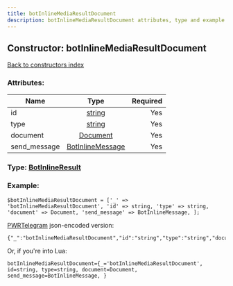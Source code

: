 ```yaml
---
title: botInlineMediaResultDocument
description: botInlineMediaResultDocument attributes, type and example
---
```

## Constructor: botInlineMediaResultDocument  
[Back to constructors index](index.md)



### Attributes:

| Name     |    Type       | Required |
|----------|:-------------:|---------:|
|id|[string](../types/string.md) | Yes|
|type|[string](../types/string.md) | Yes|
|document|[Document](../types/Document.md) | Yes|
|send\_message|[BotInlineMessage](../types/BotInlineMessage.md) | Yes|



### Type: [BotInlineResult](../types/BotInlineResult.md)


### Example:

```
$botInlineMediaResultDocument = ['_' => 'botInlineMediaResultDocument', 'id' => string, 'type' => string, 'document' => Document, 'send_message' => BotInlineMessage, ];
```  

[PWRTelegram](https://pwrtelegram.xyz) json-encoded version:

```
{"_":"botInlineMediaResultDocument","id":"string","type":"string","document":"Document","send_message":"BotInlineMessage"}
```


Or, if you're into Lua:  


```
botInlineMediaResultDocument={_='botInlineMediaResultDocument', id=string, type=string, document=Document, send_message=BotInlineMessage, }

```


